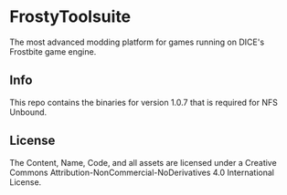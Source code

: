 # FrostyToolsuite
The most advanced modding platform for games running on DICE's Frostbite game engine.

## Info

This repo contains the binaries for version 1.0.7 that is required for NFS Unbound. 

## License
The Content, Name, Code, and all assets are licensed under a Creative Commons Attribution-NonCommercial-NoDerivatives 4.0 International License.
